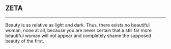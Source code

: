 ## ZETA
<hr />
Beauty is as relative as light and dark. Thus, there exists no beautiful woman, none at all, because you are never certain that a still far more beautiful woman will not appear and completely shame the supposed beauty of the first.
